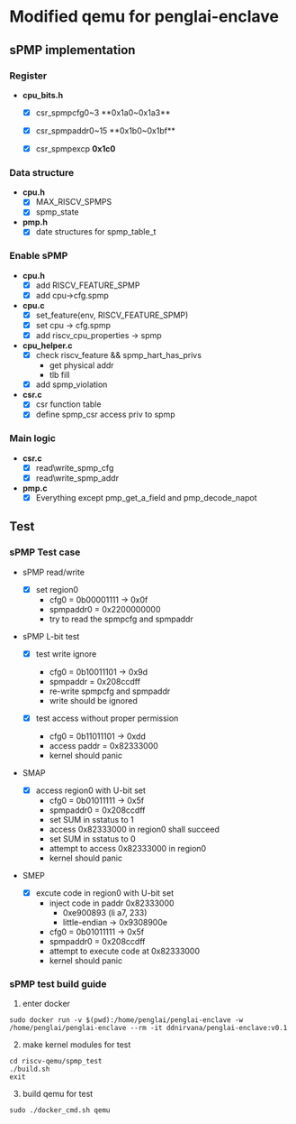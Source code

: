 # Modified qemu for penglai-enclave

## sPMP implementation

### Register

- **cpu_bits.h**
  - [x] csr_spmpcfg0~3	 	**0x1a0~0x1a3**
  - [x] csr_spmpaddr0~15    **0x1b0~0x1bf**
  - [x] csr_spmpexcp        **0x1c0**


### Data structure

- **cpu.h**
  - [x] MAX_RISCV_SPMPS
  - [x] spmp_state
- **pmp.h**
  - [x] date structures for spmp_table_t

### Enable sPMP

- **cpu.h**
  - [x] add RISCV_FEATURE_SPMP
  - [x] add cpu->cfg.spmp
- **cpu.c**
  - [x] set_feature(env, RISCV_FEATURE_SPMP)
  - [x] set cpu -> cfg.spmp
  - [x] add riscv_cpu_properties -> spmp
- **cpu_helper.c**
  - [x] check riscv_feature && spmp_hart_has_privs
    - get physical addr
    - tlb fill
  - [x] add spmp_violation
- **csr.c**
  - [x] csr function table
  - [x] define spmp_csr access priv to spmp

### Main logic

- **csr.c**
  - [x] read\write_spmp_cfg
  - [x] read\write_spmp_addr

- **pmp.c**
  - [x] Everything except pmp_get_a_field and pmp_decode_napot

## Test

### sPMP Test case

- sPMP read/write

  - [x] set region0 
    - cfg0 = 0b00001111 -> 0x0f
    - spmpaddr0 = 0x2200000000
    - try to read the spmpcfg and spmpaddr

- sPMP L-bit test

  - [x] test write ignore
    - cfg0 = 0b10011101 -> 0x9d
    - spmpaddr = 0x208ccdff
    - re-write spmpcfg and spmpaddr
    - write should be ignored

  - [x] test access without proper permission
    - cfg0 = 0b11011101 -> 0xdd
    - access paddr = 0x82333000
    - kernel should panic

- SMAP

  - [x] access region0 with U-bit set
    - cfg0 = 0b01011111 -> 0x5f
    - spmpaddr0 = 0x208ccdff
    - set SUM in sstatus to 1
    - access 0x82333000 in region0 shall succeed
    - set SUM in sstatus to 0
    - attempt to access 0x82333000 in region0
    - kernel should panic

- SMEP

  - [x] excute code in region0 with U-bit set
    - inject code in paddr 0x82333000
      - 0xe900893 (li a7, 233)
      - little-endian -> 0x9308900e
    - cfg0 = 0b01011111 -> 0x5f
    - spmpaddr0 = 0x208ccdff
    - attempt to execute code at 0x82333000
    - kernel should panic

### sPMP test build guide

1. enter docker
```
sudo docker run -v $(pwd):/home/penglai/penglai-enclave -w /home/penglai/penglai-enclave --rm -it ddnirvana/penglai-enclave:v0.1
```
2. make kernel modules for test
```
cd riscv-qemu/spmp_test
./build.sh
exit
```
3. build qemu for test
```
sudo ./docker_cmd.sh qemu
```

